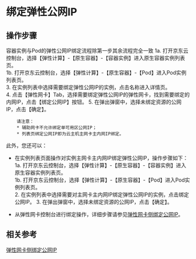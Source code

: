 # 绑定弹性公网IP

## 操作步骤

容器实例与Pod的弹性公网IP绑定流程除第一步其余流程完全一致
1a. 打开京东云控制台，选择【弹性计算】-【原生容器】-【容器实例】进入原生容器实例列表页。  
1b. 打开京东云控制台，选择【弹性计算】-【原生容器】-【Pod】进入Pod实例列表页。  
3.  在实例列表中选择需要绑定弹性公网IP的实例，点击名称进入详情页。  
4.  点击【弹性网卡】Tab，选择需要绑定弹性公网IP的弹性网卡，找到需要绑定的内网IP，点击【绑定公网IP】按钮。
5.  在弹出弹窗中，选择未绑定资源的公网IP，点击【确定】。
		
		请注意：
		* 辅助网卡不允许绑定单可用区公网IP；
		* 列表页绑定公网IP即为云主机主网卡主内网IP绑定。
		
此外，您还可以：

* 在实例列表页面操作对实例主网卡主内网IP绑定弹性公网IP，操作步骤如下：
	1a. 打开京东云控制台，选择【弹性计算】-【原生容器】-【容器实例】进入原生容器实例列表页。  
	1b. 打开京东云控制台，选择【弹性计算】-【原生容器】-【Pod】进入Pod实例列表页。  
	2. 在实例列表中选择需要对主网卡主内网IP绑定弹性公网IP的实例，点击绑定公网IP。
	3. 在弹出弹窗中，选择未绑定资源的公网IP，点击【确定】。
	 
* 从弹性网卡控制台进行绑定操作，详细步骤请参见[弹性网卡侧绑定公网IP](../../../../Networking/Elastic-Network-Interface/Operation-Guide/Private-IP-Management/Associate-Elastic-IP.md)。

## 相关参考

[弹性网卡侧绑定公网IP](../../../../Networking/Elastic-Network-Interface/Operation-Guide/Private-IP-Management/Associate-Elastic-IP.md)
